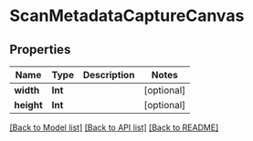 # ScanMetadataCaptureCanvas

## Properties
Name | Type | Description | Notes
------------ | ------------- | ------------- | -------------
**width** | **Int** |  | [optional] 
**height** | **Int** |  | [optional] 

[[Back to Model list]](../README.md#documentation-for-models) [[Back to API list]](../README.md#documentation-for-api-endpoints) [[Back to README]](../README.md)


